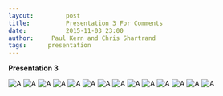 ```yaml
---
layout:     	post
title:      	Presentation 3 For Comments
date:       	2015-11-03 23:00
author:     Paul Kern and Chris Shartrand
tags:      presentation
---
```

<!-- Start Writing Below in Markdown -->
**Presentation 3**

![A](/MIC-AL7075-PARTICLES/img/Presentation_Images/pres3-1.png)
![A](/MIC-AL7075-PARTICLES/img/Presentation_Images/pres3-2.png)
![A](/MIC-AL7075-PARTICLES/img/Presentation_Images/pres3-3.png)
![A](/MIC-AL7075-PARTICLES/img/Presentation_Images/pres3-4.png)
![A](/MIC-AL7075-PARTICLES/img/Presentation_Images/pres3-5.png)
![A](/MIC-AL7075-PARTICLES/img/Presentation_Images/pres3-6.png)
![A](/MIC-AL7075-PARTICLES/img/Presentation_Images/pres3-7.png)
![A](/MIC-AL7075-PARTICLES/img/Presentation_Images/pres3-8.png)
![A](/MIC-AL7075-PARTICLES/img/Presentation_Images/pres3-9.png)
![A](/MIC-AL7075-PARTICLES/img/Presentation_Images/pres3-10.png)
![A](/MIC-AL7075-PARTICLES/img/Presentation_Images/pres3-11.png)
![A](/MIC-AL7075-PARTICLES/img/Presentation_Images/pres3-12.png)
![A](/MIC-AL7075-PARTICLES/img/Presentation_Images/pres3-13.png)
![A](/MIC-AL7075-PARTICLES/img/Presentation_Images/pres3-14.png)


